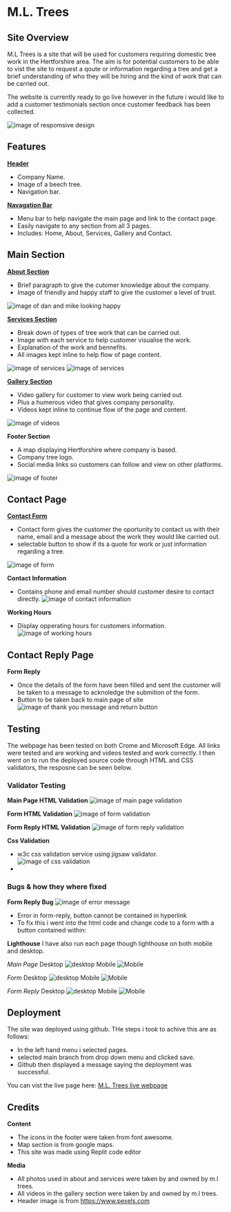 # **M.L. Trees**

## Site Overview

M.L Trees is a site that will be used for customers requiring domestic tree work in the Hertforshire area. The aim is for potential customers to be able to vist the site to request a qoute or information regarding a tree and get a brief understanding of who they will be hiring and the kind of work that can be carried out.

The website is currently ready to go live however in the future i would like to add a customer testimonials section once customer feedback has been collected. 

![image of respomsive design](readme-docs/responsive.design.png)

## Features

[**Header**](https://crimson-wizard.github.io/M-L-Trees/index.html)
- Company Name.
- Image of a beech tree.
- Navigation bar.

[**Navagation Bar**](https://crimson-wizard.github.io/M-L-Trees/index.html)
- Menu bar to help navigate the main page and link to the contact page.
- Easily navigate to any section from all 3 pages.
- Includes: Home, About, Services, Gallery and Contact.

## Main Section 

[**About Section**](https://crimson-wizard.github.io/M-L-Trees/#about)
- Brief paragraph to give the cutomer knowledge about the company. 
- Image of friendly and happy staff to give the customer a level of trust.

![image of dan and mike looking happy](readme-docs/happy-team.webp)

[**Services Section**](https://crimson-wizard.github.io/M-L-Trees/#services)
- Break down of types of tree work that can be carried out.
- Image with each service to help customer visualise the work.
- Explanation of the work and bennefits.
- All images kept inline to help flow of page content.

![image of services](readme-docs/services-1.webp) 
![image of services](readme-docs/Services2.webp)

[**Gallery Section**](https://crimson-wizard.github.io/M-L-Trees/#gallery)
- Video gallery for customer to view work being carried out.
- Plus a humerous video that gives company personality.
- Videos kept inline to continue flow of the page and content.

![image of videos](readme-docs/video-gallery.webp)

**Footer Section**
- A map displaying Hertforshire where company is based.
- Company tree logo.
- Social media links so customers can follow and view on other platforms.

![image of footer](readme-docs/footer-image.webp)


## Contact Page

[**Contact Form**](https://crimson-wizard.github.io/M-L-Trees/form.html)
- Contact form gives the customer the oportunity to contact us with their name, email and a message about the work they would like carried out.
- selectable button to show if its a quote for work or just information regarding a tree.

![image of form](readme-docs/form.webp)

**Contact Information**
- Contains phone and email number should customer desire to contact directly.
![image of contact information](readme-docs/contact-information.webp)

**Working Hours**
- Display opperating hours for customers information.
  ![image of working hours](readme-docs/working-hours.webp)

## Contact Reply Page

**Form Reply**
- Once the details of the form have been filled and sent the customer will be taken to a message to acknoledge the submition of the form.
- Button to be taken back to main page of site
![image of thank you message and return button](readme-docs/thank-you-message.webp)

## Testing 

The webpage has been tested on both Crome and Microsoft Edge. All links were tested and are working and videos tested and work correctly. I then went on to run the deployed source code through HTML and CSS validators, the resposne can be seen below. 

### **Validator Testing**

**Main Page HTML Validation**
![image of main page validation](readme-docs/main-page.validation.webp)

**Form HTML Validation**
![image of form validation](readme-docs/form-validation.webp)

**Form Reply HTML Validation**
![image of form reply validation](readme-docs/form-reply-validation.webp)

**Css Validation**
- w3c css validation service using jigsaw validator.
![image of css validation](readme-docs/css-validation.webp)
- 
### **Bugs & how they where fixed**


**Form Reply Bug**
![image of error message](readme-docs/form-reply-bug.webp)
- Error in form-reply, button cannot be contained in hyperlink
- To fix this i went into the html code and change code to a form with a button contained within:

**Lighthouse**
I have also run each page though lighthouse on both mobile and desktop.

*Main Page*
Desktop
![desktop](readme-docs/main-desktop.webp)
Mobile
![Mobile](readme-docs/main-mobile.webp)

*Form*
Desktop
![desktop](readme-docs/form-desktop.webp)
Mobile
![Mobile](readme-docs/form-mobile.webp)

*Form Reply*
Desktop
![desktop](readme-docs/form-reply-desktop.webp)
Mobile
![Mobile](readme-docs/form-reply-mobile.webp)


## Deployment 
The site was deployed using github. THe steps i took to achive this are as follows:
- In the left hand menu i selected pages.
- selected main branch from drop down menu and clicked save.
- Github then displayed a message saying the deployment was successful.

You can vist the live page here: [M.L. Trees live webpage](https://crimson-wizard.github.io/M-L-Trees/)
 

## Credits

**Content**
- The icons in the footer were taken from font awesome.
- Map section is from google maps.
- This site was made using Replit code editor

**Media**
- All photos used in about and services were taken by and owned by m.l trees.
- All videos in the gallery section were taken by and owned by m.l trees.
- Header image is from https://www.pexels.com